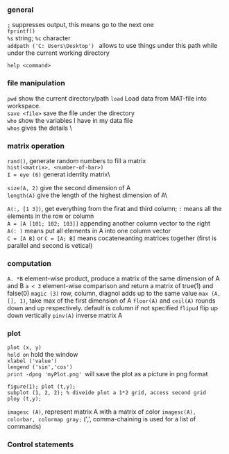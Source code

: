 
### general
`;` suppresses output, this means go to the next one\
`fprintf()`\
`%s` string; `%c` character\
`addpath ('C: Users\Desktop') ` allows to use things under this path while under the current working directory

`help <command>`

### file manipulation
`pwd` show the current directory/path
`load` Load data from MAT-file into workspace.\
`save <file>` save the file under the directory\
`who` show the variables I have in my data file\
`whos` gives the details \

### matrix operation
`rand()`, generate random numbers to fill a matrix\
`hist(<matrix>, <number-of-bar>)`\
`I = eye (6)` generat identity matrix\

`size(A, 2)` give the second dimension of A\
`length(A)` give the length of the highest dimension of A\

`A(:, [1 3])`, get everything from the firat and third column; `:` means all the elements in the row or column\
`A = [A [101; 102; 103]]` appending another column vector to the right\
`A(: )` means put all elements in A into one column vector\
`C = [A B]` or `C = [A; B]` means cocateneanting matrices together (first is parallel and second is vetical)

### computation
`A. *B` element-wise product, produce a matrix of the same dimension of A and B
`a < 3` element-wise comparison and return a matrix of true(1) and false(0)
`magic (3)` row, column, diagnol adds up to the same value
`max (A, [], 1)`, take max of the first dimension of A
`floor(A)` and `ceil(A)` rounds down and up respectively. default is column if not specified
`flipud` flip up down vertically
`pinv(A)` inverse matrix A

### plot
`plot (x, y)`\
`hold on` hold the window\
`xlabel ('value')`\
`lengend ('sin','cos')`\
`print -dpng 'myPlot.png' `will save the plot as a picture in png format

```
figure(1); plot (t,y);
subplot (1, 2, 2); % diveide plot a 1*2 grid, access second grid
ploy (t,y);
```
`imagesc (A)`, represent matrix A with a matrix of color
`imagesc(A), colorbar, colormap gray;` (',', comma-chaining is used for a list of commands)

### Control statements
### 
